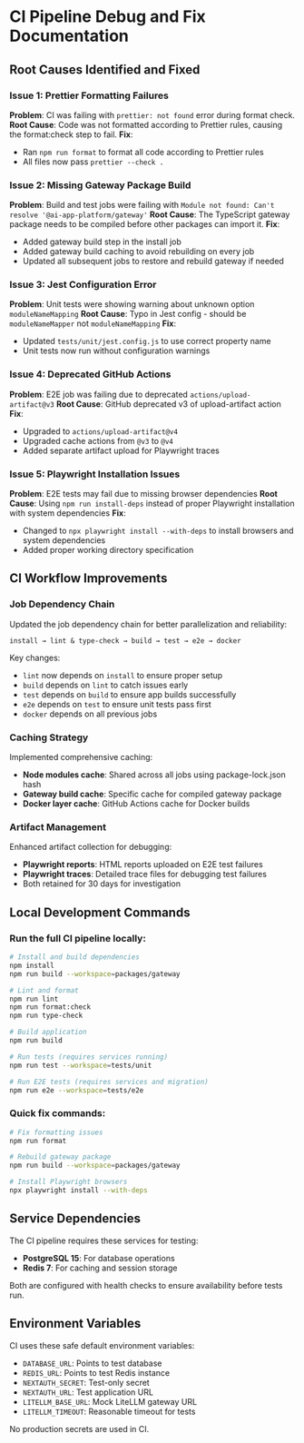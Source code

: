 # CI Pipeline Debug and Fix Documentation

## Root Causes Identified and Fixed

### Issue 1: Prettier Formatting Failures

**Problem**: CI was failing with `prettier: not found` error during format check.
**Root Cause**: Code was not formatted according to Prettier rules, causing the format:check step to fail.
**Fix**:

- Ran `npm run format` to format all code according to Prettier rules
- All files now pass `prettier --check .`

### Issue 2: Missing Gateway Package Build

**Problem**: Build and test jobs were failing with `Module not found: Can't resolve '@ai-app-platform/gateway'`
**Root Cause**: The TypeScript gateway package needs to be compiled before other packages can import it.
**Fix**:

- Added gateway build step in the install job
- Added gateway build caching to avoid rebuilding on every job
- Updated all subsequent jobs to restore and rebuild gateway if needed

### Issue 3: Jest Configuration Error

**Problem**: Unit tests were showing warning about unknown option `moduleNameMapping`
**Root Cause**: Typo in Jest config - should be `moduleNameMapper` not `moduleNameMapping`
**Fix**:

- Updated `tests/unit/jest.config.js` to use correct property name
- Unit tests now run without configuration warnings

### Issue 4: Deprecated GitHub Actions

**Problem**: E2E job was failing due to deprecated `actions/upload-artifact@v3`
**Root Cause**: GitHub deprecated v3 of upload-artifact action
**Fix**:

- Upgraded to `actions/upload-artifact@v4`
- Upgraded cache actions from `@v3` to `@v4`
- Added separate artifact upload for Playwright traces

### Issue 5: Playwright Installation Issues

**Problem**: E2E tests may fail due to missing browser dependencies
**Root Cause**: Using `npm run install-deps` instead of proper Playwright installation with system dependencies
**Fix**:

- Changed to `npx playwright install --with-deps` to install browsers and system dependencies
- Added proper working directory specification

## CI Workflow Improvements

### Job Dependency Chain

Updated the job dependency chain for better parallelization and reliability:

```
install → lint & type-check → build → test → e2e → docker
```

Key changes:

- `lint` now depends on `install` to ensure proper setup
- `build` depends on `lint` to catch issues early
- `test` depends on `build` to ensure app builds successfully
- `e2e` depends on `test` to ensure unit tests pass first
- `docker` depends on all previous jobs

### Caching Strategy

Implemented comprehensive caching:

- **Node modules cache**: Shared across all jobs using package-lock.json hash
- **Gateway build cache**: Specific cache for compiled gateway package
- **Docker layer cache**: GitHub Actions cache for Docker builds

### Artifact Management

Enhanced artifact collection for debugging:

- **Playwright reports**: HTML reports uploaded on E2E test failures
- **Playwright traces**: Detailed trace files for debugging test failures
- Both retained for 30 days for investigation

## Local Development Commands

### Run the full CI pipeline locally:

```bash
# Install and build dependencies
npm install
npm run build --workspace=packages/gateway

# Lint and format
npm run lint
npm run format:check
npm run type-check

# Build application
npm run build

# Run tests (requires services running)
npm run test --workspace=tests/unit

# Run E2E tests (requires services and migration)
npm run e2e --workspace=tests/e2e
```

### Quick fix commands:

```bash
# Fix formatting issues
npm run format

# Rebuild gateway package
npm run build --workspace=packages/gateway

# Install Playwright browsers
npx playwright install --with-deps
```

## Service Dependencies

The CI pipeline requires these services for testing:

- **PostgreSQL 15**: For database operations
- **Redis 7**: For caching and session storage

Both are configured with health checks to ensure availability before tests run.

## Environment Variables

CI uses these safe default environment variables:

- `DATABASE_URL`: Points to test database
- `REDIS_URL`: Points to test Redis instance
- `NEXTAUTH_SECRET`: Test-only secret
- `NEXTAUTH_URL`: Test application URL
- `LITELLM_BASE_URL`: Mock LiteLLM gateway URL
- `LITELLM_TIMEOUT`: Reasonable timeout for tests

No production secrets are used in CI.
